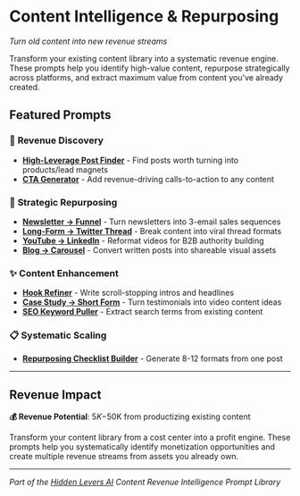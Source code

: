 # Content Intelligence & Repurposing
*Turn old content into new revenue streams*

Transform your existing content library into a systematic revenue engine. These prompts help you identify high-value content, repurpose strategically across platforms, and extract maximum value from content you've already created.

## Featured Prompts

### 🎯 **Revenue Discovery**
- **[High-Leverage Post Finder](high-leverage-post-finder.md)** - Find posts worth turning into products/lead magnets
- **[CTA Generator](cta-generator.md)** - Add revenue-driving calls-to-action to any content

### 🔄 **Strategic Repurposing**
- **[Newsletter → Funnel](newsletter-to-funnel.md)** - Turn newsletters into 3-email sales sequences
- **[Long-Form → Twitter Thread](long-form-to-twitter-thread.md)** - Break content into viral thread formats
- **[YouTube → LinkedIn](youtube-to-linkedin.md)** - Reformat videos for B2B authority building
- **[Blog → Carousel](blog-to-carousel.md)** - Convert written posts into shareable visual assets

### ✨ **Content Enhancement**
- **[Hook Refiner](hook-refiner.md)** - Write scroll-stopping intros and headlines
- **[Case Study → Short Form](case-study-to-short-form.md)** - Turn testimonials into video content ideas
- **[SEO Keyword Puller](seo-keyword-puller.md)** - Extract search terms from existing content

### 📋 **Systematic Scaling**
- **[Repurposing Checklist Builder](repurposing-checklist-builder.md)** - Generate 8-12 formats from one post

---

## Revenue Impact
**💰 Revenue Potential**: $5K-$50K from productizing existing content

Transform your content library from a cost center into a profit engine. These prompts help you systematically identify monetization opportunities and create multiple revenue streams from assets you already own.

---

*Part of the [Hidden Levers AI](/) Content Revenue Intelligence Prompt Library*